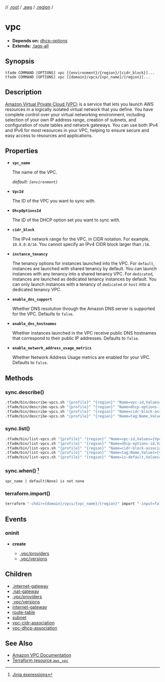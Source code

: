 // [.root] / [.aws] / [.region] /

# vpc

- **Depends on:** [dhcp-options]
- **Extends:** [.tags-all]

## Synopsis

```
tfadm COMMAND [OPTIONS] vpc [{environment}/{region}/{cidr_block}]...
tfadm COMMAND [OPTIONS] vpc [{domain}/vpcs/{vpc_name}/{region}]...
```

## Description

[Amazon Virtual Private Cloud (VPC)](https://aws.amazon.com/vpc/features/) is a service that lets you launch AWS resources in a logically isolated virtual network that you define. You have complete control over your virtual networking environment, including selection of your own IP address range, creation of subnets, and configuration of route tables and network gateways. You can use both IPv4 and IPv6 for most resources in your VPC, helping to ensure secure and easy access to resources and applications.

## Properties

- **`vpc_name`**

  The name of the VPC.

  *default: `{environment}`*

- **`VpcId`**

  The ID of the VPC you want to sync with.

- **`DhcpOptionsId`**

  The ID of the DHCP option set you want to sync with.

- **`cidr_block`**

  The IPv4 network range for the VPC, in CIDR notation. For example, `10.0.0.0/16`. You cannot specify an IPv4 CIDR block larger than `/16`.

- **`instance_tenancy`**
  
  The tenancy options for instances launched into the VPC. For `default`, instances are launched with shared tenancy by default. You can launch instances with any tenancy into a shared tenancy VPC. For `dedicated`, instances are launched as dedicated tenancy instances by default. You can only launch instances with a tenancy of `dedicated` or `host` into a dedicated tenancy VPC.

- **`enable_dns_support`**
  
  Whether DNS resolution through the Amazon DNS server is supported for the VPC. Defaults to `false`.

- **`enable_dns_hostnames`**

  Whether instances launched in the VPC receive public DNS hostnames that correspond to their public IP addresses. Defaults to `false`.

- **`enable_network_address_usage_metrics`**

  Whether Network Address Usage metrics are enabled for your VPC. Defaults to `false`.

## Methods

### sync.describe()

```bash
.tfadm/bin/describe-vpcs.sh "{profile}" "{region}" "Name=vpc-id,Values={VpcId}" "Name=is-default,Values=false" || \
.tfadm/bin/describe-vpcs.sh "{profile}" "{region}" "Name=dhcp-options-id,Values={DhcpOptionsId}" "Name=is-default,Values=false" || \
.tfadm/bin/describe-vpcs.sh "{profile}" "{region}" "Name=cidr-block-association.cidr-block,Values={cidr_block}" "Name=is-default,Values=false" || \
.tfadm/bin/describe-vpcs.sh "{profile}" "{region}" "Name=tag:Name,Values={vpc_name}" "Name=is-default,Values=false"
```

### sync.list()

```bash
.tfadm/bin/list-vpcs.sh "{profile}" "{region}" "Name=vpc-id,Values={VpcId}" "Name=is-default,Values=false" || \
.tfadm/bin/list-vpcs.sh "{profile}" "{region}" "Name=dhcp-options-id,Values={DhcpOptionsId}" "Name=is-default,Values=false" || \
.tfadm/bin/list-vpcs.sh "{profile}" "{region}" "Name=cidr-block-association.cidr-block,Values={cidr_block}" "Name=is-default,Values=false" || \
.tfadm/bin/list-vpcs.sh "{profile}" "{region}" "Name=tag:Name,Values={vpc_name}" "Name=is-default,Values=false" || \
.tfadm/bin/list-vpcs.sh "{profile}" "{region}" "Name=is-default,Values=false"
```

### sync.when() [^1]

```
vpc_name | default(None) is not none
```

### terraform.import()

```bash
terraform "-chdir={domain}/vpcs/{vpc_name}/{region}" import "-input=false" "aws_vpc.this" "{VpcId}"
```

## Events

### oninit

- **create**

  - [.vpc/providers]
  - [.vpc/versions]

## Children

- [.internet-gateway]
- [.nat-gateway]
- [.vpc/providers]
- [.vpc/versions]
- [internet-gateway]
- [route-table]
- [subnet]
- [vpc-cidr-association]
- [vpc-dhcp-association]

## See Also

- [Amazon VPC Documentation](https://docs.aws.amazon.com/vpc/)
- [Terraform resource `aws_vpc`](https://registry.terraform.io/providers/hashicorp/aws/latest/docs/resources/vpc)

[^1]: [Jinja expressions](https://jinja.palletsprojects.com/en/3.1.x/templates/#expressions)

[.aws]: README.md
[.internet-gateway]: .internet-gateway.md
[.nat-gateway]: .nat-gateway.md
[.region]: .region.md
[.root]: ../../../.tfadm/resources/README.md
[.tags-all]: .tags-all.md
[.vpc/providers]: .vpc/providers.md
[.vpc/versions]: .vpc/versions.md
[dhcp-options]: dhcp-options.md
[internet-gateway]: internet-gateway.md
[route-table]: route-table.md
[subnet]: subnet.md
[vpc-cidr-association]: vpc-cidr-association.md
[vpc-dhcp-association]: vpc-dhcp-association.md
